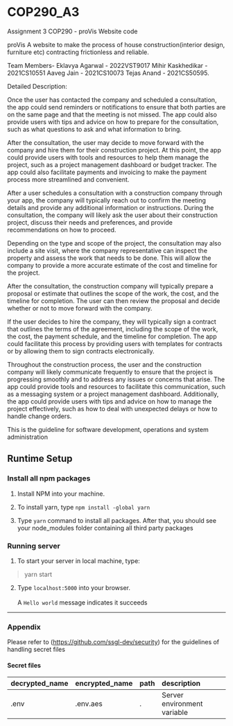 # COP290_A3
Assignment 3 COP290 - proVis Website code

proVis
A website to make the process of house construction(interior design, furniture etc) contracting frictionless and reliable.

Team Members-
Eklavya Agarwal - 2022VST9017
Mihir Kaskhedikar - 2021CS10551
Aaveg Jain - 2021CS10073
Tejas Anand - 2021CS50595.

Detailed Description:

Once the user has contacted the company and scheduled a consultation, the app could send reminders or notifications to ensure that both parties are on the same page and that the meeting is not missed. The app could also provide users with tips and advice on how to prepare for the consultation, such as what questions to ask and what information to bring.

After the consultation, the user may decide to move forward with the company and hire them for their construction project. At this point, the app could provide users with tools and resources to help them manage the project, such as a project management dashboard or budget tracker. The app could also facilitate payments and invoicing to make the payment process more streamlined and convenient.

After a user schedules a consultation with a construction company through your app, the company will typically reach out to confirm the meeting details and provide any additional information or instructions. During the consultation, the company will likely ask the user about their construction project, discuss their needs and preferences, and provide recommendations on how to proceed.

Depending on the type and scope of the project, the consultation may also include a site visit, where the company representative can inspect the property and assess the work that needs to be done. This will allow the company to provide a more accurate estimate of the cost and timeline for the project.

After the consultation, the construction company will typically prepare a proposal or estimate that outlines the scope of the work, the cost, and the timeline for completion. The user can then review the proposal and decide whether or not to move forward with the company.

If the user decides to hire the company, they will typically sign a contract that outlines the terms of the agreement, including the scope of the work, the cost, the payment schedule, and the timeline for completion. The app could facilitate this process by providing users with templates for contracts or by allowing them to sign contracts electronically.

Throughout the construction process, the user and the construction company will likely communicate frequently to ensure that the project is progressing smoothly and to address any issues or concerns that arise. The app could provide tools and resources to facilitate this communication, such as a messaging system or a project management dashboard. Additionally, the app could provide users with tips and advice on how to manage the project effectively, such as how to deal with unexpected delays or how to handle change orders.

This is the guideline for software development,
operations and system administration

## Runtime Setup

### Install all npm packages

1. Install NPM into your machine.

2. To install yarn, type ```npm install -global yarn```

3. Type ```yarn``` command to install all packages. After that, you should see your node_modules folder containing all third party packages

### Running server

1. To start your server in local machine, type:
>yarn start


2. Type ```localhost:5000``` into your browser. <br><br>
   A ```Hello world``` message indicates it succeeds

-----

### Appendix

Please refer to (https://github.com/ssgl-dev/security) for the guidelines of handling secret files

#### Secret files

| decrypted_name | encrypted_name |  path | description                 |
|:----------|:---------------|:--------------------|:----------------------------|
| .env     | .env.aes  | .              | Server environment variable |
